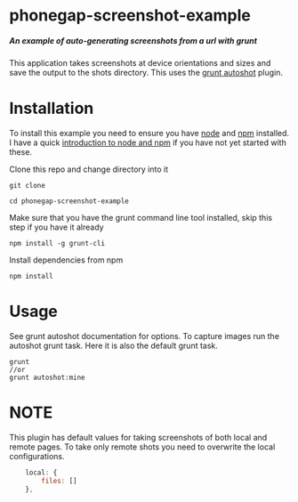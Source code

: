 phonegap-screenshot-example
===========================

##### An example of auto-generating screenshots from a url with grunt

This application takes screenshots at device orientations and sizes and save the output to the shots directory. This uses the [grunt autoshot]() plugin.

Installation
============

To install this example you need to ensure you have [node](http://nodejs.org/) and [npm](https://www.npmjs.org/) installed. I have a quick [introduction to node and npm](http://crowdhailer.tumblr.com/post/84311910118/starting-with-node-js-and-npm) if you have not yet started with these.

Clone this repo and change directory into it

```
git clone 

cd phonegap-screenshot-example
```

Make sure that you have the grunt command line tool installed, skip this step if you have it already

```
npm install -g grunt-cli
```

Install dependencies from npm

```
npm install
```

Usage
=====

See grunt autoshot documentation for options. To capture images run the autoshot grunt task. Here it is also the default grunt task.

```
grunt 
//or
grunt autoshot:mine
```

NOTE
====
This plugin has default values for taking screenshots of both local and remote pages. To take only remote shots you need to overwrite the local configurations. 

```js
    local: {
        files: []
    },
```